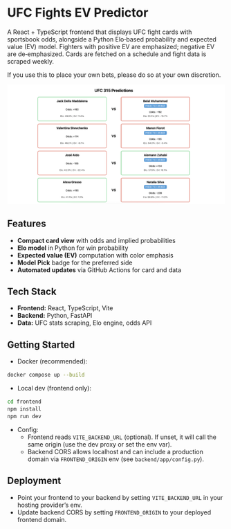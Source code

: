 # UFC Fights EV Predictor

A React + TypeScript frontend that displays UFC fight cards with sportsbook odds, alongside a Python Elo‑based probability and expected value (EV) model. Fighters with positive EV are emphasized; negative EV are de‑emphasized. Cards are fetched on a schedule and fight data is scraped weekly.

If you use this to place your own bets, please do so at your own discretion.

<p align="center">
  <img src="./assets/ufc315_predictions.png" alt="UFC Fights EV Predictor UI" width="600"/>
</p>

## Features

- **Compact card view** with odds and implied probabilities  
- **Elo model** in Python for win probability  
- **Expected value (EV)** computation with color emphasis  
- **Model Pick** badge for the preferred side  
- **Automated updates** via GitHub Actions for card and data

## Tech Stack

- **Frontend:** React, TypeScript, Vite  
- **Backend:** Python, FastAPI  
- **Data:** UFC stats scraping, Elo engine, odds API

## Getting Started

- Docker (recommended):
```bash
docker compose up --build
```

- Local dev (frontend only):
```bash
cd frontend
npm install
npm run dev
```

- Config:
  - Frontend reads `VITE_BACKEND_URL` (optional). If unset, it will call the same origin (use the dev proxy or set the env var).
  - Backend CORS allows localhost and can include a production domain via `FRONTEND_ORIGIN` env (see `backend/app/config.py`).

## Deployment

- Point your frontend to your backend by setting `VITE_BACKEND_URL` in your hosting provider’s env.
- Update backend CORS by setting `FRONTEND_ORIGIN` to your deployed frontend domain.
